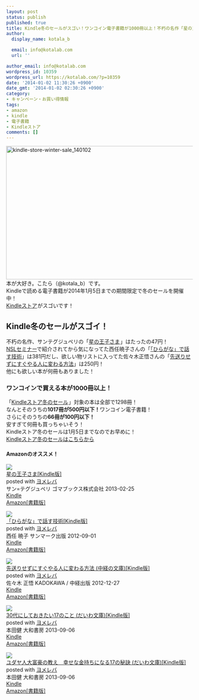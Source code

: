 ```yaml
---
layout: post
status: publish
published: true
title: Kindle冬のセールがスゴい！ワンコイン電子書籍が1000冊以上！不朽の名作「星の王子さま」はたったの47円！
author:
  display_name: kotala_b

  email: info@kotalab.com
  url: ''

author_email: info@kotalab.com
wordpress_id: 10359
wordpress_url: https://kotalab.com/?p=10359
date: '2014-01-02 11:30:26 +0900'
date_gmt: '2014-01-02 02:30:26 +0900'
category:
- キャンペーン・お買い得情報
tags:
- amazon
- kindle
- 電子書籍
- Kindleストア
comments: []
---
```

<p><img src="https://kotalab.com/wp-content/uploads/kindle-store-winter-sale_140102-546x360.png" alt="kindle-store-winter-sale_140102" width="546" height="360" class="alignnone size-large wp-image-10366" /><br />
本が大好き。こたら（@kotala_b）です。<br />
Kindleで読める電子書籍が2014年1月5日までの期間限定で冬のセールを開催中！<br />
<a target="_blank" href="https://www.amazon.co.jp/b/?_encoding=UTF8&camp=247&creative=7399&linkCode=ur2&node=2846241051&pf_rd_i=2275256051&pf_rd_m=AN1VRQENFRJN5&pf_rd_p=154213929&pf_rd_r=1B3CAHGT421HFWSY2ASE&pf_rd_s=center-banner&pf_rd_t=101&tag=same-22">Kindleストア</a><img src="https://ir-jp.amazon-adsystem.com/e/ir?t=same-22&l=ur2&o=9" width="1" height="1" border="0" alt="" style="border:none !important; margin:0px !important;" />がスゴいです！<br />
</p>
<!--more-->
<h2>Kindle冬のセールがスゴイ！</h2>
<p>不朽の名作、サンテグジュペリの「<a href="https://www.amazon.co.jp/gp/product/B00BLC2EH8/ref=as_li_ss_tl?ie=UTF8&camp=247&creative=7399&creativeASIN=B00BLC2EH8&linkCode=as2&tag=same-22">星の王子さま</a><img src="http://ir-jp.amazon-adsystem.com/e/ir?t=same-22&l=as2&o=9&a=B00BLC2EH8" width="1" height="1" border="0" alt="" style="border:none !important; margin:0px !important;" />」はたったの47円！<br />
<a href="https://www.ttcbn.net/no_second_life/archives/37805" target="_blank">NSLセミナー</a>で紹介されてから気になってた西任暁子さんの「<a href="https://www.amazon.co.jp/exec/obidos/asin/B008R54KRO/same-22/" rel="nofollow" target="_blank">「ひらがな」で話す技術</a>」は381円だし、欲しい物リストに入ってた佐々木正悟さんの「<a href="https://www.amazon.co.jp/exec/obidos/asin/B00ARBMSQG/same-22/" rel="nofollow" target="_blank">先送りせずにすぐやる人に変わる方法</a>」は250円！<br />
他にも欲しい本が何冊もありました！</p>
<h3>ワンコインで買える本が1000冊以上！</h3>
<p>「<a target="_blank" href="https://www.amazon.co.jp/b/?_encoding=UTF8&camp=247&creative=7399&linkCode=ur2&node=2846241051&pf_rd_i=2275256051&pf_rd_m=AN1VRQENFRJN5&pf_rd_p=154213929&pf_rd_r=1B3CAHGT421HFWSY2ASE&pf_rd_s=center-banner&pf_rd_t=101&tag=same-22">Kindleストア冬のセール</a><img src="https://ir-jp.amazon-adsystem.com/e/ir?t=same-22&l=ur2&o=9" width="1" height="1" border="0" alt="" style="border:none !important; margin:0px !important;" />」対象の本は全部で1298冊！<br />
なんとそのうちの<strong>1017冊が500円以下！</strong>ワンコイン電子書籍！<br />
さらにそのうちの<strong>66冊が100円以下！</strong><br />
安すぎて何冊も買っちゃいそう！<br />
Kindleストア冬のセールは1月5日までなのでお早めに！<br />
<a target="_blank" href="https://www.amazon.co.jp/b/?_encoding=UTF8&camp=247&creative=7399&linkCode=ur2&node=2846241051&pf_rd_i=2275256051&pf_rd_m=AN1VRQENFRJN5&pf_rd_p=154213929&pf_rd_r=1B3CAHGT421HFWSY2ASE&pf_rd_s=center-banner&pf_rd_t=101&tag=same-22">Kindleストア冬のセールはこちらから</a><img src="https://ir-jp.amazon-adsystem.com/e/ir?t=same-22&l=ur2&o=9" width="1" height="1" border="0" alt="" style="border:none !important; margin:0px !important;" /></p>
<h4 class="aam">Amazonのオススメ！</h4>
<div class="booklink-box">
<div class="booklink-image"><a href="https://www.amazon.co.jp/exec/obidos/asin/B00BLC2EH8/same-22/" rel="nofollow" target="_blank"><img src="https://images-fe.ssl-images-amazon.com/images/I/51WrzOjHmlL._SL160_.jpg" style="border: none;" /></a></div>
<div class="booklink-info">
<div class="booklink-name"><a href="https://www.amazon.co.jp/exec/obidos/asin/B00BLC2EH8/same-22/" rel="nofollow" target="_blank">星の王子さま[Kindle版]</a>
<div class="booklink-powered-date">posted with <a href="https://yomereba.com" rel="nofollow" target="_blank">ヨメレバ</a></div>
</div>
<div class="booklink-detail">サン=テグジュペリ ゴマブックス株式会社 2013-02-25    </div>
<div class="booklink-link2">
<div class="shoplinkkindle"><a href="https://www.amazon.co.jp/exec/obidos/ASIN/B00BLC2EH8/same-22/" rel="nofollow" target="_blank" >Kindle</a></div>
<div class="shoplinkamazon"><a href="https://www.amazon.co.jp/exec/obidos/ASIN/4777111059/same-22/" rel="nofollow" target="_blank" title="アマゾン" >Amazon[書籍版]</a></div>
</p></div>
</div>
<div class="booklink-footer"></div>
</div>
<div class="booklink-box">
<div class="booklink-image"><a href="https://www.amazon.co.jp/exec/obidos/asin/B008R54KRO/same-22/" rel="nofollow" target="_blank"><img src="https://images-fe.ssl-images-amazon.com/images/I/41Q7DC22LHL._SL160_.jpg" style="border: none;" /></a></div>
<div class="booklink-info">
<div class="booklink-name"><a href="https://www.amazon.co.jp/exec/obidos/asin/B008R54KRO/same-22/" rel="nofollow" target="_blank">「ひらがな」で話す技術[Kindle版]</a>
<div class="booklink-powered-date">posted with <a href="https://yomereba.com" rel="nofollow" target="_blank">ヨメレバ</a></div>
</div>
<div class="booklink-detail">西任 暁子 サンマーク出版 2012-09-01    </div>
<div class="booklink-link2">
<div class="shoplinkkindle"><a href="https://www.amazon.co.jp/exec/obidos/ASIN/B008R54KRO/same-22/" rel="nofollow" target="_blank" >Kindle</a></div>
<div class="shoplinkamazon"><a href="https://www.amazon.co.jp/exec/obidos/ASIN/4763132091/same-22/" rel="nofollow" target="_blank" title="アマゾン" >Amazon[書籍版]</a></div>
</p></div>
</div>
<div class="booklink-footer"></div>
</div>
<div class="booklink-box">
<div class="booklink-image"><a href="https://www.amazon.co.jp/exec/obidos/asin/B00ARBMSQG/same-22/" rel="nofollow" target="_blank"><img src="https://images-fe.ssl-images-amazon.com/images/I/51lLDYud3FL._SL160_.jpg" style="border: none;" /></a></div>
<div class="booklink-info">
<div class="booklink-name"><a href="https://www.amazon.co.jp/exec/obidos/asin/B00ARBMSQG/same-22/" rel="nofollow" target="_blank">先送りせずにすぐやる人に変わる方法 (中経の文庫)[Kindle版]</a>
<div class="booklink-powered-date">posted with <a href="https://yomereba.com" rel="nofollow" target="_blank">ヨメレバ</a></div>
</div>
<div class="booklink-detail">佐々木 正悟 KADOKAWA / 中経出版 2012-12-27    </div>
<div class="booklink-link2">
<div class="shoplinkkindle"><a href="https://www.amazon.co.jp/exec/obidos/ASIN/B00ARBMSQG/same-22/" rel="nofollow" target="_blank" >Kindle</a></div>
<div class="shoplinkamazon"><a href="https://www.amazon.co.jp/exec/obidos/ASIN/4806142476/same-22/" rel="nofollow" target="_blank" title="アマゾン" >Amazon[書籍版]</a></div>
</p></div>
</div>
<div class="booklink-footer"></div>
</div>
<div class="booklink-box">
<div class="booklink-image"><a href="https://www.amazon.co.jp/exec/obidos/asin/B00EXODB6E/same-22/" rel="nofollow" target="_blank"><img src="https://images-fe.ssl-images-amazon.com/images/I/31jPEA5dxgL._SL160_.jpg" style="border: none;" /></a></div>
<div class="booklink-info">
<div class="booklink-name"><a href="https://www.amazon.co.jp/exec/obidos/asin/B00EXODB6E/same-22/" rel="nofollow" target="_blank">30代にしておきたい17のこと (だいわ文庫)[Kindle版]</a>
<div class="booklink-powered-date">posted with <a href="https://yomereba.com" rel="nofollow" target="_blank">ヨメレバ</a></div>
</div>
<div class="booklink-detail">本田健 大和書房 2013-09-06    </div>
<div class="booklink-link2">
<div class="shoplinkkindle"><a href="https://www.amazon.co.jp/exec/obidos/ASIN/B00EXODB6E/same-22/" rel="nofollow" target="_blank" >Kindle</a></div>
<div class="shoplinkamazon"><a href="https://www.amazon.co.jp/exec/obidos/ASIN/4479303014/same-22/" rel="nofollow" target="_blank" title="アマゾン" >Amazon[書籍版]</a></div>
</p></div>
</div>
<div class="booklink-footer"></div>
</div>
<div class="booklink-box">
<div class="booklink-image"><a href="https://www.amazon.co.jp/exec/obidos/asin/B00EXODAZG/same-22/" rel="nofollow" target="_blank"><img src="https://images-fe.ssl-images-amazon.com/images/I/41X9wt4Y05L._SL160_.jpg" style="border: none;" /></a></div>
<div class="booklink-info">
<div class="booklink-name"><a href="https://www.amazon.co.jp/exec/obidos/asin/B00EXODAZG/same-22/" rel="nofollow" target="_blank">ユダヤ人大富豪の教え　幸せな金持ちになる17の秘訣 (だいわ文庫)[Kindle版]</a>
<div class="booklink-powered-date">posted with <a href="https://yomereba.com" rel="nofollow" target="_blank">ヨメレバ</a></div>
</div>
<div class="booklink-detail">本田健 大和書房 2013-09-06    </div>
<div class="booklink-link2">
<div class="shoplinkkindle"><a href="https://www.amazon.co.jp/exec/obidos/ASIN/B00EXODAZG/same-22/" rel="nofollow" target="_blank" >Kindle</a></div>
<div class="shoplinkamazon"><a href="https://www.amazon.co.jp/exec/obidos/ASIN/4479300082/same-22/" rel="nofollow" target="_blank" title="アマゾン" >Amazon[書籍版]</a></div>
</p></div>
</div>
<div class="booklink-footer"></div>
</div>
